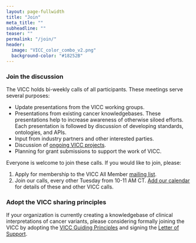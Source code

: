 ```yaml
---
layout: page-fullwidth
title: "Join"
meta_title: ""
subheadline: ""
teaser: ""
permalink: "/join/"
header:
  image: "VICC_color_combo_v2.png"
  background-color: "#18252B"
---
```


### Join the discussion
The VICC holds bi-weekly calls of all participants. These meetings serve several purposes:
- Update presentations from the VICC working groups.
- Presentations from existing cancer knowledgebases. These presentations help to increase awareness of otherwise siloed 
 efforts. Each presentation is followed by discussion of developing standards, ontologies, and APIs.
- Input from industry partners and other interested parties.
- Discussion of [ongoing VICC projects](/projects/).
- Planning for grant submissions to support the work of VICC.

Everyone is welcome to join these calls. If you would like to join, please:

1. Apply for membership to the VICC All Member [mailing list](https://groups.google.com/forum/#!forum/vicc-all).
2. Join our calls, every other Tuesday from 10-11 AM CT. [Add our calendar](https://calendar.google.com/calendar?cid=aG9xYmVrZWY0ODJpODJxY2hvZDM0aWNmbGtAZ3JvdXAuY2FsZW5kYXIuZ29vZ2xlLmNvbQ) for details of these and 
other VICC calls.

### Adopt the VICC sharing principles
If your organization is currently creating a knowledgebase of clinical interpretations of cancer variants, please 
considering formally joining the VICC by adopting the [VICC Guiding Principles](/principles/) and signing the 
[Letter of Support](/resources/).

